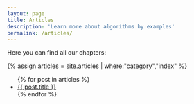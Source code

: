 ```yaml
---
layout: page
title: Articles
description: 'Learn more about algorithms by examples'
permalink: /articles/
---
```

 
Here you can find all our chapters:
 
{% assign articles = site.articles | where:"category","index" %}
<ul>
    {% for post in articles %}
      <li><a href="{{ post.url | prepend: site.baseurl }}">{{ post.title }}</a></li>
    {% endfor %}
</ul>